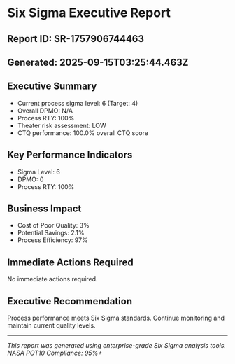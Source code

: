 # Six Sigma Executive Report

## Report ID: SR-1757906744463
## Generated: 2025-09-15T03:25:44.463Z

## Executive Summary

- Current process sigma level: 6 (Target: 4)
- Overall DPMO: N/A
- Process RTY: 100%
- Theater risk assessment: LOW
- CTQ performance: 100.0% overall CTQ score

## Key Performance Indicators

- Sigma Level: 6
- DPMO: 0
- Process RTY: 100%

## Business Impact

- Cost of Poor Quality: 3%
- Potential Savings: 2.1%
- Process Efficiency: 97%

## Immediate Actions Required

No immediate actions required.

## Executive Recommendation

Process performance meets Six Sigma standards. Continue monitoring and maintain current quality levels.

---
*This report was generated using enterprise-grade Six Sigma analysis tools.*
*NASA POT10 Compliance: 95%+*
